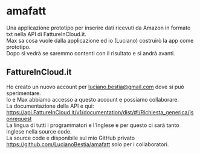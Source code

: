 # amafatt

[comment]: # (lmake_readme cargo.toml data start)

[comment]: # (lmake_readme cargo.toml data end)  
Una applicazione prototipo per inserire dati ricevuti da Amazon in formato txt nella API di FattureInCloud.it.  
Max sa cosa vuole dalla applicazione ed io (Luciano) costruirò la app come prototipo.  
Dopo si vedrà se saremmo contenti con il risultato e si andrà avanti.  
## FattureInCloud.it
Ho creato un nuovo account per luciano.bestia@gmail.com dove si può sperimentare.  
Io e Max abbiamo accesso a questo account e possiamo collaborare.  
La documentazione della API e qui:  
https://api.FattureInCloud.it/v1/documentation/dist/#!/Richiesta_generica/jsonrequest  
La lingua di tutti i programmatori e l'Inglese e per questo ci sarà tanto inglese nella source code.  
La source code e disponibile sul mio GitHub privato https://github.com/LucianoBestia/amafatt solo per i collaboratori.  

